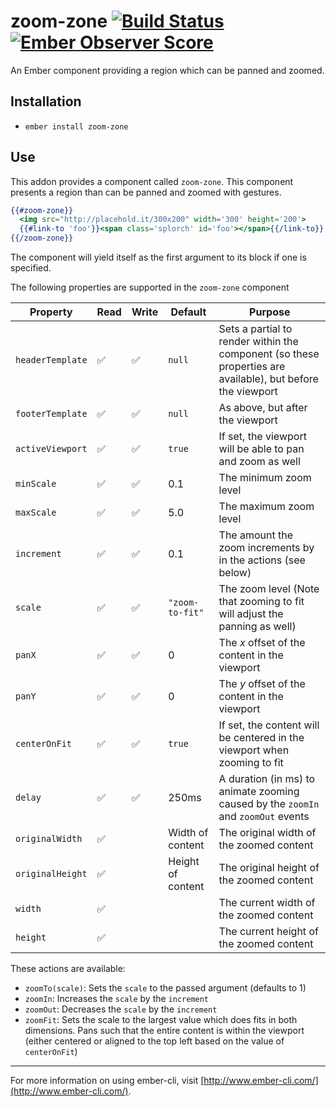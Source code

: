 # zoom-zone [![Build Status](https://travis-ci.org/crazymykl/zoom-zone.svg)](https://travis-ci.org/crazymykl/zoom-zone) [![Ember Observer Score](http://emberobserver.com/badges/zoom-zone.svg)](http://emberobserver.com/addons/zoom-zone)

An Ember component providing a region which can be panned and zoomed.

## Installation

* `ember install zoom-zone`

## Use

This addon provides a component called `zoom-zone`. This component presents a region than can be panned and zoomed with gestures.

```hbs
{{#zoom-zone}}
  <img src="http://placehold.it/300x200" width='300' height='200'>
  {{#link-to 'foo'}}<span class='splorch' id='foo'></span>{{/link-to}}
{{/zoom-zone}}
```

The component will yield itself as the first argument to its block if one is specified.

The following properties are supported in the `zoom-zone` component

| Property         | Read | Write | Default            | Purpose
|------------------|------|-------|--------------------|--------
| `headerTemplate` | ✅   |   ✅   | `null`             | Sets a partial to render within the component (so these properties are available), but before the viewport
| `footerTemplate` | ✅   |   ✅   | `null`             | As above, but after the viewport
| `activeViewport` | ✅   |   ✅   | `true`             | If set, the viewport will be able to pan and zoom as well
| `minScale`       | ✅   |   ✅   | 0.1                | The minimum zoom level
| `maxScale`       | ✅   |   ✅   | 5.0                | The maximum zoom level
| `increment`      | ✅   |   ✅   | 0.1                | The amount the zoom increments by in the actions (see below)
| `scale`          | ✅   |   ✅   | `"zoom-to-fit"`    | The zoom level (Note that zooming to fit will adjust the panning as well)
| `panX`           | ✅   |   ✅   | 0                  | The _x_ offset of the content in the viewport
| `panY`           | ✅   |   ✅   | 0                  | The _y_ offset of the content in the viewport
| `centerOnFit`    | ✅   |   ✅   | `true`             | If set, the content will be centered in the viewport when zooming to fit
| `delay`          | ✅   |   ✅   | 250ms              | A duration (in ms) to animate zooming caused by the `zoomIn` and `zoomOut` events
| `originalWidth`  | ✅    |       | Width of content  | The original width of the zoomed content
| `originalHeight` | ✅    |       | Height of content | The original height of the zoomed content
| `width`          | ✅    |       |                   | The current width of the zoomed content
| `height`         | ✅    |       |                   | The current height of the zoomed content

These actions are available:

* `zoomTo(scale)`: Sets the `scale` to the passed argument (defaults to 1)
* `zoomIn`: Increases the `scale` by the `increment`
* `zoomOut`: Decreases the `scale` by the `increment`
* `zoomFit`: Sets the scale to the largest value which does fits in both dimensions. Pans such that the entire content is within the viewport (either centered or aligned to the top left based on the value of `centerOnFit`)

---

For more information on using ember-cli, visit [http://www.ember-cli.com/](http://www.ember-cli.com/).
